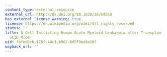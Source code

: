 ```yaml
---
content_type: external-resource
external_url: http://dx.doi.org/10.1038/367645a0
has_external_license_warning: true
license: https://en.wikipedia.org/wiki/All_rights_reserved
status: ''
title: A Cell Initiating Human Acute Myeloid Leukaemia after Transplantation into
  SCID Mice
uid: fbfed0cb-176f-44c1-b962-6d5f9ea9e28f
wayback_url: ''
---
```

